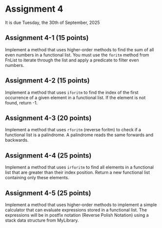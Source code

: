 # Assignment 4

It is due Tuesday, the 30th of September, 2025

## Assignment 4-1 (15 points)

Implement a method that uses higher-order methods to find the sum of all even numbers in a functional list. You must use the `foritm` method from FnList to iterate through the list and apply a predicate to filter even numbers.

## Assignment 4-2 (15 points)

Implement a method that uses `iforitm` to find the index of the first occurrence of a given element in a functional list. If the element is not found, return -1.

## Assignment 4-3 (20 points)

Implement a method that uses `rforitm` (reverse foritm) to check if a functional list is a palindrome. A palindrome reads the same forwards and backwards.

## Assignment 4-4 (25 points)

Implement a method that uses `irforitm` to find all elements in a functional list that are greater than their index position. Return a new functional list containing only these elements.

## Assignment 4-5 (25 points)

Implement a method that uses higher-order methods to implement a simple calculator that can evaluate expressions stored in a functional list. The expressions will be in postfix notation (Reverse Polish Notation) using a stack data structure from MyLibrary.
